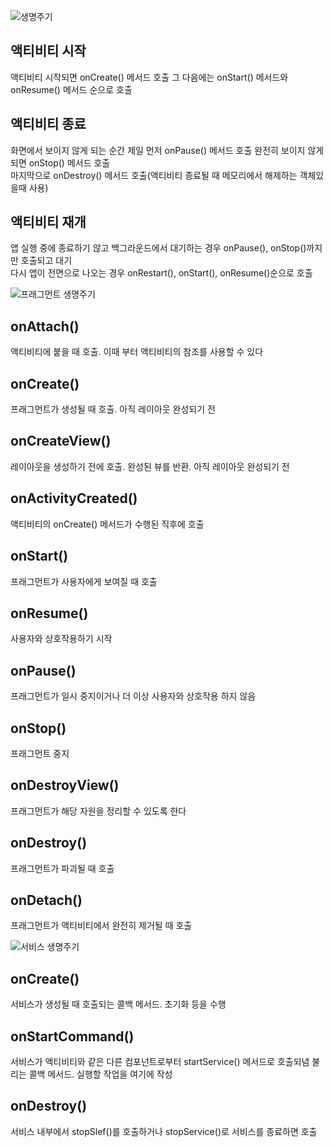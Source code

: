 ![생명주기](https://t1.daumcdn.net/cfile/tistory/22AC6833597EDA1626)

## 액티비티 시작
액티비티 시작되면 onCreate() 메서드 호출 그 다음에는 onStart() 메서드와 onResume() 메서드 순으로 호출
## 액티비티 종료
화면에서 보이지 않게 되는 순간 제일 먼저 onPause() 메서드 호출 완전히 보이지 않게 되면 onStop() 메서드 호출   
마지막으로 onDestroy() 메서드 호출(액티비티 종료될 때 메모리에서 해제하는 객체있을때 사용)
## 액티비티 재개
앱 실행 중에 종료하기 않고 백그라운드에서 대기하는 경우 onPause(), onStop()까지만 호출되고 대기   
다시 앱이 전면으로 나오는 경우 onRestart(), onStart(), onResume()순으로 호출

![프래그먼트 생명주기](https://developer.android.com/images/fragment_lifecycle.png)
## onAttach()
액티비티에 붙을 때 호출. 이때 부터 액티비티의 참조를 사용할 수 있다
## onCreate()
프래그먼트가 생성될 때 호출. 아직 레이아웃 완성되기 전
## onCreateView()
레이아웃을 생성하기 전에 호출. 완성된 뷰를 반환. 아직 레이아웃 완성되기 전
## onActivityCreated()
액티비티의 onCreate() 메서드가 수행된 직후에 호출
## onStart()
프래그먼트가 사용자에게 보여질 때 호출
## onResume()
사용자와 상호작용하기 시작
## onPause()
프래그먼트가 일시 중지이거나 더 이상 사용자와 상호작용 하지 않음
## onStop()
프래그먼트 중지
## onDestroyView()
프래그먼트가 해당 자원을 정리할 수 있도록 한다
## onDestroy()
프래그먼트가 파괴될 때 호출
## onDetach()
프래그먼트가 액티비티에서 완전히 제거될 때 호출

![서비스 생명주기](https://developer.android.com/images/service_lifecycle.png)
## onCreate()
서비스가 생성될 때 호출되는 콜백 메서드. 초기화 등을 수행
## onStartCommand()
서비스가 액티비티와 같은 다른 컴포넌트로부터 startService() 메서드로 호출되념 불리는 콜백 메서드. 실행할 작업을 여기에 작성
## onDestroy()
서비스 내부에서 stopSlef()를 호출하거나 stopService()로 서비스를 종료하면 호출
